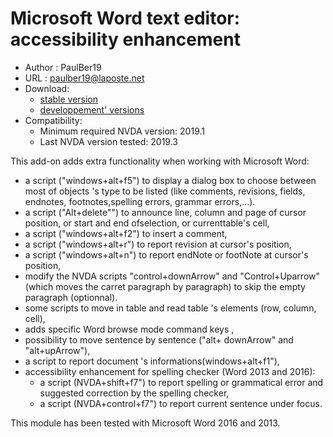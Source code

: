 # Microsoft Word text editor:   accessibility enhancement #

* Author : PaulBer19
* URL : paulber19@laposte.net
* Download:
	* [stable version][1]
	* [developpement' versions][2]
* Compatibility:
	* Minimum required NVDA version:  2019.1
	* Last NVDA version tested:  2019.3


This add-on adds extra functionality when working with Microsoft Word:
* a  script ("windows+alt+f5")  to display a dialog box to choose between most of objects 's type to be listed (like comments, revisions, fields, endnotes, footnotes,spelling errors, grammar errors,...).
* a script ("Alt+delete"") to announce line, column  and page of  cursor position, or start  and end ofselection, or currenttable's cell,
* a script ("windows+alt+f2") to insert a comment,
* a script ("windows+alt+r") to report revision at cursor's  position,
* a script ("windows+alt+n") to report endNote  or footNote at cursor's position,
*  modify the NVDA scripts "control+downArrow" and "Control+Uparrow" (which moves the carret paragraph by paragraph) to skip the empty paragraph (optionnal).
* some scripts to move in table and read table 's elements (row, column, cell),
* adds specific Word browse mode command keys ,
* possibility to move sentence by sentence ("alt+ downArrow" and "alt+upArrow"),
* a script to report document 's informations(windows+alt+f1"),
* accessibility enhancement for spelling checker (Word 2013 and 2016):
	* a script (NVDA+shift+f7") to report spelling or grammatical error and suggested correction by the spelling checker,
	* a script (NVDA+control+f7") to report current sentence under focus.

This module has been tested with Microsoft Word 2016 and 2013.


[1]: https://github.com/paulber007/AllMyNVDAAddons/raw/master/word/wordAccessEnhancement-1.0.nvda-addon

[2]: https://github.com/paulber007/AllMyNVDAAddons/tree/master/wordAccessEnhancement/dev